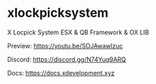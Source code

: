 # xlockpicksystem
X Locpick System ESX & QB Framework &amp; OX LIB

Preview: https://youtu.be/SOJAwawlzuc

Discord: https://discord.gg/N74Yuq9ARQ

Docs: https://docs.xdevelopment.xyz


